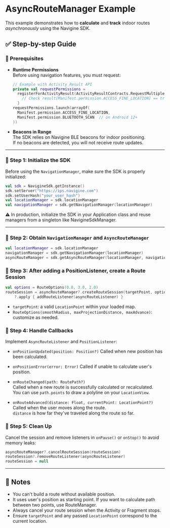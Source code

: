 # AsyncRouteManager Example

This example demonstrates how to **calculate** and **track** indoor routes *asynchronously* using the Navigine SDK.

## ✅ Step-by-step Guide

### 🔹 Prerequisites

- **Runtime Permissions**  
  Before using navigation features, you must request:
  ```kotlin
  // Example with Activity Result API
  private val requestPermissions = 
    registerForActivityResult(ActivityResultContracts.RequestMultiplePermissions()) {
      // Check result[Manifest.permission.ACCESS_FINE_LOCATION] == true etc.
    }
  requestPermissions.launch(arrayOf(
    Manifest.permission.ACCESS_FINE_LOCATION,
    Manifest.permission.BLUETOOTH_SCAN  // on Android 12+
  ))
  ```
- **Beacons in Range**  
  The SDK relies on Navigine BLE beacons for indoor positioning.  
  If no beacons are detected, you will not receive route updates.

---

### 🔹 Step 1: Initialize the SDK

Before using the `NavigationManager`, make sure the SDK is properly initialized:

```kotlin
val sdk = NavigineSdk.getInstance()
sdk.setServer("https://ips.navigine.com")
sdk.setUserHash("your_user_hash")
val locationManager = sdk.locationManager
val navigationManager = sdk.getNavigationManager(locationManager)
```
⚠️ In production, initialize the SDK in your Application class and reuse managers from a singleton like NavigineSdkManager.

---

### 🔹 Step 2: Obtain `NavigationManager` and `AsyncRouteManager`

```kotlin
val locationManager = sdk.locationManager
navigationManager = sdk.getNavigationManager(locationManager)
asyncRouteManager = sdk.getAsyncRouteManager(locationManager, navigationManager)
```

### 🔹 Step 3: After adding a PositionListener, create a Route Session

```kotlin
val options = RouteOptions(0.0, 3.0, 2.0)
routeSession = asyncRouteManager?.createRouteSession(targetPoint, options)
    ?.apply { addRouteListener(asyncRouteListener) }
```

- `targetPoint`: a valid `LocationPoint` within your loaded map.
- `RouteOptions(smoothRadius, maxProjectionDistance, maxAdvance)`: customize as needed.

### 🔹 Step 4: Handle Callbacks

Implement `AsyncRouteListener` and `PositionListener`:

- `onPositionUpdated(position: Position?)`
  Called when new position has been calculated.

- `onPositionError(error: Error)`
  Called if unable to calculate user's position.

- `onRouteChanged(path: RoutePath?)`  
  Called when a new route is successfully calculated or recalculated.  
  You can use `path.points` to draw a polyline on your `LocationView`.

- `onRouteAdvanced(distance: Float, currentPoint: LocationPoint?)`  
  Called when the user moves along the route.  
  `distance` is how far they've traveled along the route so far.

### 🔹 Step 5: Clean Up

Cancel the session and remove listeners in `onPause()` or `onStop()` to avoid memory leaks:

```kotlin
asyncRouteManager?.cancelRouteSession(routeSession)
routeSession?.removeRouteListener(asyncRouteListener)
routeSession = null
```

---

## 📝 Notes
- You can't build a route without available position. 
- It uses user's position as starting point. If you want to calculate path between two points, use RouteManager.
- Always cancel your route session when the Activity or Fragment stops.
- Ensure `targetPoint` and any passed `LocationPoint` correspond to the current location.
